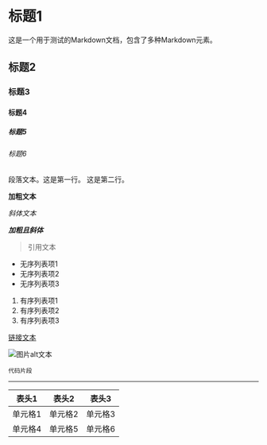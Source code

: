 <div style="display:none;" class="author">
{
    "id":"a",
    "title": "测试标题-2",
    "date" : "2025-01-27",
    "weather" : "cloudy",
    "description": "这是一个用于测试的Markdown文档，包含了多种Markdown元素。",
    "keywords": "Markdown,文档,测试",
    "tag" : ["Markdown","文档","测试"]
}
</div>

# 标题1

这是一个用于测试的Markdown文档，包含了多种Markdown元素。

## 标题2

### 标题3

#### 标题4

##### 标题5

###### 标题6

段落文本。这是第一行。
这是第二行。

**加粗文本**

*斜体文本*

***加粗且斜体***

> 引用文本

- 无序列表项1
- 无序列表项2
- 无序列表项3

1. 有序列表项1
2. 有序列表项2
3. 有序列表项3

[链接文本](https://example.com)

![图片alt文本](https://example.com/image.jpg)

`代码片段`

---

| 表头1 | 表头2 | 表头3 |
| --- | --- | --- |
| 单元格1 | 单元格2 | 单元格3 |
| 单元格4 | 单元格5 | 单元格6 |